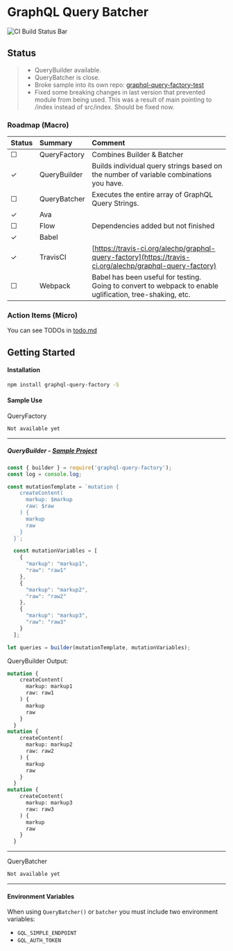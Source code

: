 # GraphQL Query Batcher
![CI Build Status Bar](https://travis-ci.org/alechp/graphql-query-factory.svg?branch=flow)

## Status
> * QueryBuilder available.
> * QueryBatcher is close.
> * Broke sample into its own repo: [graphql-query-factory-test](https://github.com/alechp/graphql-query-factory-test)
> * Fixed some breaking changes in last version that prevented module from being used. This was a result of main pointing to /index instead of src/index. Should be fixed now.

### Roadmap (Macro)
| Status | Summary | Comment |
|:-------|:---------|:--------|
| ☐ | QueryFactory | Combines Builder & Batcher |
| ✓ | QueryBuilder | Builds individual query strings based on the number of variable combinations you have. |
| ☐ | QueryBatcher | Executes the entire array of GraphQL Query Strings. |
| ✓ | Ava | |
| ☐ | Flow | Dependencies added but not finished |
| ✓ | Babel | |
| ✓ | TravisCI | [https://travis-ci.org/alechp/graphql-query-factory](https://travis-ci.org/alechp/graphql-query-factory)|
| ☐ | Webpack | Babel has been useful for testing. Going to convert to webpack to enable uglification, tree-shaking, etc. |

### Action Items (Micro)
You can see TODOs in [todo.md](./todo.md)

## Getting Started
#### Installation
```bash
npm install graphql-query-factory -S
```

#### Sample Use
QueryFactory
```js
Not available yet
```
--------------------------------

##### QueryBuilder - [Sample Project](https://github.com/alechp/graphql-query-factory/tree/master/graphql-query-factory-test-project)
```js
const { builder } = require('graphql-query-factory');
const log = console.log;

const mutationTemplate = `mutation {
    createContent(
      markup: $markup
      raw: $raw
    ) {
      markup
      raw
    }
  }`;

  const mutationVariables = [
    {
      "markup": "markup1",
      "raw": "raw1"
    },
    {
      "markup": "markup2",
      "raw": "raw2"
    },
    {
      "markup": "markup3",
      "raw": "raw3"
    }
  ];

let queries = builder(mutationTemplate, mutationVariables);

```
QueryBuilder Output:
```graphql
mutation {
    createContent(
      markup: markup1
      raw: raw1
    ) {
      markup
      raw
    }
  }
mutation {
    createContent(
      markup: markup2
      raw: raw2
    ) {
      markup
      raw
    }
  }
mutation {
    createContent(
      markup: markup3
      raw: raw3
    ) {
      markup
      raw
    }
  }
```
--------------------------------

QueryBatcher
```js
Not available yet
```

--------------------------------

#### Environment Variables

When using `QueryBatcher()` or `batcher` you must include two environment variables:
* `GQL_SIMPLE_ENDPOINT`
* `GQL_AUTH_TOKEN`
